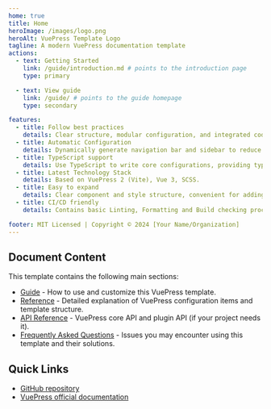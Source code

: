 ```yaml
---
home: true
title: Home
heroImage: /images/logo.png
heroAlt: VuePress Template Logo
tagline: A modern VuePress documentation template
actions:
  - text: Getting Started
    link: /guide/introduction.md # points to the introduction page
    type: primary

  - text: View guide
    link: /guide/ # points to the guide homepage
    type: secondary

features:
  - title: Follow best practices
    details: Clear structure, modular configuration, and integrated code quality tools.
  - title: Automatic Configuration
    details: Dynamically generate navigation bar and sidebar to reduce manual maintenance costs.
  - title: TypeScript support
    details: Use TypeScript to write core configurations, providing type safety and smart prompts.
  - title: Latest Technology Stack
    details: Based on VuePress 2 (Vite), Vue 3, SCSS.
  - title: Easy to expand
    details: Clear component and style structure, convenient for adding custom functions and themes.
  - title: CI/CD friendly
    details: Contains basic Linting, Formatting and Build checking processes.

footer: MIT Licensed | Copyright © 2024 [Your Name/Organization]
---
```


## Document Content

This template contains the following main sections:

- [Guide](/guide/) - How to use and customize this VuePress template.
- [Reference](/reference/) - Detailed explanation of VuePress configuration items and template structure.
- [API Reference](/api/) - VuePress core API and plugin API (if your project needs it).
- [Frequently Asked Questions](/faq/) - Issues you may encounter using this template and their solutions.

## Quick Links

- [GitHub repository](https://github.com/vuepress/vuepress-next)
- [VuePress official documentation](https://v2.vuepress.vuejs.org/zh/)
